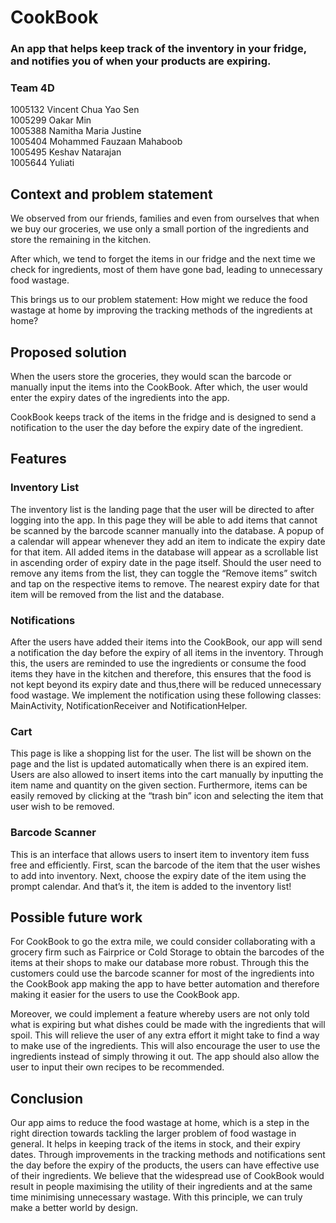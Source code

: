 # CookBook
### An app that helps keep track of the inventory in your fridge, and notifies you of when your products are expiring. 
### Team 4D
1005132  Vincent Chua Yao Sen </br>
1005299  Oakar Min </br>
1005388  Namitha Maria Justine 		 </br>
1005404  Mohammed Fauzaan Mahaboob 	 </br>
1005495  Keshav Natarajan </br>
1005644  Yuliati </br>

## Context and problem statement
We observed from our friends, families and even from ourselves that when we buy our groceries, we use only a small portion of the ingredients and store the remaining in the kitchen. 

After which, we tend to forget the items in our fridge and the next time we check for ingredients, most of them have gone bad, leading to unnecessary food wastage. 

This brings us to our problem statement: How might we reduce the food wastage at home by improving the tracking methods of the ingredients at home?

## Proposed solution
When the users store the groceries, they would scan the barcode or manually input the items into the CookBook. After which, the user would enter the expiry dates of the ingredients into the app. 

CookBook keeps track of the items in the fridge and is designed to send a notification to the user the day before the expiry date of the ingredient.

## Features
### Inventory List
The inventory list is the landing page that the user will be directed to after logging into the app. In this page they will be able to add items that cannot be scanned by the barcode scanner manually into the database. A popup of a calendar will appear whenever they add an item to indicate the expiry date for that item. All added items in the database will appear as a scrollable list in ascending order of expiry date in the page itself. Should the user need to remove any items from the list, they can toggle the “Remove items” switch and tap on the respective items to remove. The nearest expiry date for that item will be removed from the list and the database.
### Notifications
After the users have added their items into the CookBook, our app will send a notification the day before the expiry of all items in the inventory. Through this, the users are reminded to use the ingredients or consume the food items they have in the kitchen and therefore, this ensures that the food is not kept beyond its expiry date and thus,there will be reduced unnecessary food wastage.
We implement the notification using these following classes: 
MainActivity, NotificationReceiver and NotificationHelper. 
### Cart
This page is like a shopping list for the user. The list will be shown on the page and the list is updated automatically when there is an expired item. Users are also allowed to insert items into the cart manually by inputting the item name and quantity on the given section. Furthermore, items can be easily removed by clicking at the “trash bin” icon and selecting the item that user wish to be removed.
### Barcode Scanner
This is an interface that allows users to insert item to inventory item fuss free and efficiently. First, scan the barcode of the item that the user wishes to add into inventory. Next, choose the expiry date of the item using the prompt calendar. And that’s it, the item is added to the inventory list!

## Possible future work
For CookBook to go the extra mile, we could consider collaborating with a grocery firm such as Fairprice or Cold Storage to obtain the barcodes of the items at their shops to make our database more robust. Through this the customers could use the barcode scanner for most of the ingredients into the CookBook app making the app to have better automation and therefore making it easier for the users to use the CookBook app. 

Moreover, we could implement a feature whereby users are not only told what is expiring but what dishes could be made with the ingredients that will spoil. This will relieve the user of any extra effort it might take to find a way to make use of the ingredients. This will also encourage the user to use the ingredients instead of simply throwing it out. The app should also allow the user to input their own recipes to be recommended. 

## Conclusion
Our app aims to reduce the food wastage at home, which is a step in the right direction towards tackling the larger problem of food wastage in general. It helps in keeping track of the items in stock, and their expiry dates. Through improvements in the tracking methods and notifications sent the day before the expiry of the products, the users can have effective use of their ingredients. We believe that the widespread use of CookBook would result in people maximising the utility of their ingredients and at the same time minimising unnecessary wastage. With this principle, we can truly make a better world by design. 
